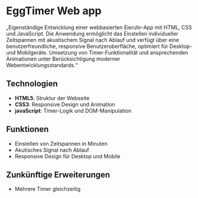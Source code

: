 # EggTimer Web app
„Eigenständige Entwicklung einer webbasierten Eieruhr-App mit HTML, CSS und JavaScript. Die Anwendung ermöglicht das Einstellen individueller Zeitspannen mit akustischem Signal nach Ablauf und verfügt über eine benutzerfreundliche, responsive Benutzeroberfläche, optimiert für Desktop- und Mobilgeräte. Umsetzung von Timer-Funktionalität und ansprechenden Animationen unter Berücksichtigung moderner Webentwicklungsstandards.“  

## Technologien 
- **HTML5**: Struktur der Webseite 
- **CSS3**: Responsive Design und Animation
- **javaScript**: Timer-Logik und DOM-Manipulation

## Funktionen
- Einstellen von Zeitspannen in Minuten
- Akutisches Signal nach Ablauf
- Responsive Design für Desktop und Mobile

## Zunkünftige Erweiterungen 
- Mehrere Timer gleichzeitig





